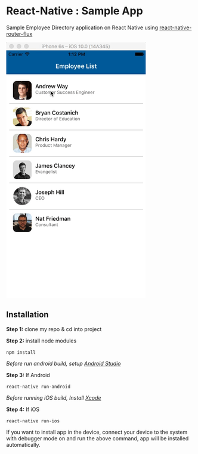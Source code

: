 # React-Native : Sample App
Sample Employee Directory application on React Native using [react-native-router-flux](https://github.com/aksonov/react-native-router-flux#try-the-example-app)

![Sample1](screenshot/EmployeeDirectory.gif)

## Installation

**Step 1:** clone my repo & cd into project

**Step 2:** install node modules

```
npm install
```

*Before run android build, setup [Android Studio](https://facebook.github.io/react-native/docs/android-setup.html)*

**Step 3:** If Android

```
react-native run-android
```

*Before running iOS build, Install [Xcode](https://developer.apple.com/xcode/download/)*

**Step 4:** If iOS

```
react-native run-ios
```

If you want to install app in the device, connect your device to the system with debugger mode on and run the above command, app will be installed automatically.
